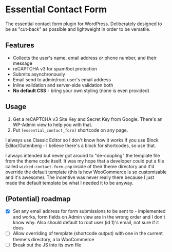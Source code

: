 # Essential Contact Form
The essential contact form plugin for WordPress. Deliberately designed to be as "cut-back" as possible and lightweight in order to be versatile.


## Features

- Collects the user's name, email address *or* phone number, and their message
- reCAPTCHA v3 for spam/bot protection
- Submits asynchronously
- Email send to admin/root user's email address
- Inline validation and server-side validation both
- **No default CSS** - bring your own styling (none is even provided)


## Usage

1. Get a reCAPTCHA v3 Site Key and Secret Key from Google. There's an WP-Admin view to help you with that.
2. Put `[essential_contact_form]` shortcode on any page. 

I always use Classic Editor so I don't know how it works if you use Block Editor/Gutenberg - I believe there's a block for shortcodes, so use that.

I always intended but never got around to "de-coupling" the template file from the theme code itself. It was my hope that a developer could put a file called `wicked-contact-form.php` inside of their theme directory and it'd override the default template (this is how WooCommerce is so customisable and it's awesome). The incentive was never really there because I just made the default template be what I needed it to be anyway.

## (Potential) roadmap

- [x] Set any email address for form submissions to be sent to - implemented and works, form fields on Admin view are in the wrong order and I don't know why. Also should default to root user (id 1)'s email, not sure if it does
- [ ] Allow overriding of template (shortcode output) with one in the current theme's directory, a la WooCommerce
- [ ] Break out the JS into its own file
